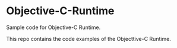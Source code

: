 # Objective-C-Runtime
Sample code for Objective-C Runtime.

This repo contains the code examples of the Objecttive-C Runtime.
